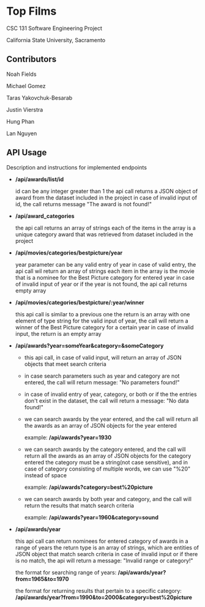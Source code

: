 # Top Films

CSC 131 Software Engineering Project

California State University, Sacramento

## Contributors
Noah Fields

Michael Gomez

Taras Yakovchuk-Besarab

Justin Vierstra

Hung Phan

Lan Nguyen

## API Usage
Description and instructions for implemented endpoints

- **/api/awards/list/id**

    id can be any integer greater than 1
    the api call returns a JSON object of award from the dataset included in the project
    in case of invalid input of id, the call returns message "The award is not found!"

- **/api/award_categories**

    the api call returns an array of strings
    each of the items in the array is a unique category award that was retrieved from dataset included in the project

- **/api/movies/categories/bestpicture/year**

    year parameter can be any valid entry of year
    in case of valid entry, the api call wil return an array of strings
    each item in the array is the movie that is a nominee for the Best Picture category for entered year
    in case of invalid input of year or if the year is not found, the api call returns empty array

- **/api/movies/categories/bestpicture/:year/winner**

    this api call is similar to a previous one
    the return is an array with one element of type string
    for the valid input of year, the call will return a winner of the Best Picture category for a certain year
    in case of invalid input, the return is an empty array

- **/api/awards?year=someYear&category=&someCategory**

    - this api call, in case of valid input, will return an array of JSON objects that meet search criteria
    
    - in case search parameters such as year and category are not entered, the call will return message: "No parameters found!"
    
    - in case of invalid entry of year, category, or both or if the the entries don't exist in the dataset, the call will return a message: "No data found!"
    
    - we can search awards by the year entered, and the call will return all the awards as an array of JSON objects for the year entered
        
        example: **/api/awards?year=1930**
    
    - we can search awards by the category entered, and the call will return all the awards as an array of JSON objects for the category entered
        the category must be a string(not case sensitive), and in case of category consisting of multiple words, we can use "%20" instead of space
        
        example: **/api/awards?category=best%20picture**
    
    - we can search awards by both year and category, and the call will return the results that match search criteria
        
        example: **/api/awards?year=1960&category=sound**
        
- **/api/awards/year**

    this api call can return nominees for entered category of awards in a range of years
    the return type is an array of strings, which are entities of JSON object that match search criteria
    in case of invalid input or if there is no match, the api will return a message: "Invalid range or category!"
    
    the format for searching range of years:
        **/api/awards/year?from=1965&to=1970**
    
    the format for returning results that pertain to a specific category:
        **/api/awards/year?from=1990&to=2000&category=best%20picture**
